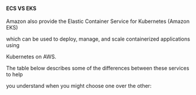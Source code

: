 #### ECS VS EKS


Amazon also provide the Elastic Container Service for Kubernetes (Amazon EKS)

which can be used to deploy, manage, and scale containerized applications using

Kubernetes on AWS.


The table below describes some of the differences between these services to help

you understand when you might choose one over the other:

